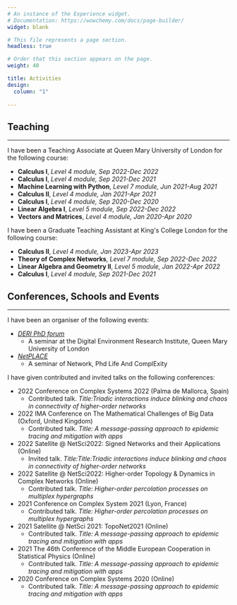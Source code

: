 ```yaml
---
# An instance of the Experience widget.
# Documentation: https://wowchemy.com/docs/page-builder/
widget: blank

# This file represents a page section.
headless: true

# Order that this section appears on the page.
weight: 40

title: Activities
design:
  column: "1"
  
---
```

## Teaching
***
I have been a Teaching Associate at Queen Mary University of London for the following course:
- **Calculus I**, *Level 4 module, Sep 2022-Dec 2022*
- **Calculus I**, *Level 4 module, Sep 2021-Dec 2021*
- **Machine Learning with Python**, *Level 7 module, Jun 2021-Aug 2021*
- **Calculus II**, *Level 4 module, Jan 2021-Apr 2021*
- **Calculus I**, *Level 4 module, Sep 2020-Dec 2020*
- **Linear Algebra I**, *Level 5 module, Sep 2022-Dec 2022*
- **Vectors and Matrices**, *Level 4 module, Jan 2020-Apr 2020*

I have been a Graduate Teaching Assistant at King's College London for the following course:
- **Calculus II**, *Level 4 module, Jan 2023-Apr 2023*
- **Theory of Complex Networks**, *Level 7 module, Sep 2022-Dec 2022*
- **Linear Algebra and Geometry II**, *Level 5 module, Jan 2022-Apr 2022*
- **Calculus I**, *Level 4 module, Sep 2021-Dec 2021*

## Conferences, Schools and Events
***
I have been an organiser of the following events:
- *[DERI PhD forum](https://www.qmul.ac.uk/deri/networks/deri-phd-forum-/)*
  - A seminar at the Digital Environment Research Institute, Queen Mary University of London
- *[NetPLACE](https://sites.google.com/view/netplace/)*
  - A seminar of Network, Phd Life And ComplExity

I have given contributed and invited talks on the following conferences:
- 2022 Conference on Complex Systems 2022 (Palma de Mallorca, Spain)
  - Contributed talk. *Title:Triadic interactions induce blinking and chaos in connectivity of higher-order networks*
- 2022 IMA Conference on The Mathematical Challenges of Big Data (Oxford, United Kingdom)
  - Contributed talk. *Title: A message-passing approach to epidemic tracing and mitigation with apps*
- 2022 Satellite @ NetSci2022: Signed Networks and their Applications (Online)
  - Invited talk. *Title:Title:Triadic interactions induce blinking and chaos in connectivity of higher-order networks*
- 2022 Satellite @ NetSci2022: Higher-order Topology & Dynamics in Complex Networks (Online)
  - Contributed talk. *Title: Higher-order percolation processes on multiplex hypergraphs*
- 2021 Conference on Complex System 2021 (Lyon, France)
  - Contributed talk. *Title: Higher-order percolation processes on multiplex hypergraphs*
- 2021 Satellite @ NetSci 2021: TopoNet2021 (Online)
  - Contributed talk. *Title: A message-passing approach to epidemic tracing and mitigation with apps*
- 2021 The 46th Conference of the Middle European Cooperation in Statistical Physics (Online)
  - Contributed talk. *Title: A message-passing approach to epidemic tracing and mitigation with apps*
- 2020 Conference on Complex Systems 2020 (Online)
  - Contributed talk. *Title: A message-passing approach to epidemic tracing and mitigation with apps*